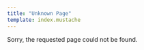 ```yaml
---
title: "Unknown Page"
template: index.mustache
---
```


Sorry, the requested page could not be found.
